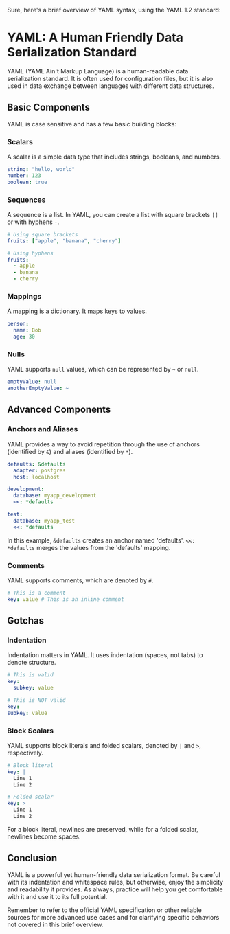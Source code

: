 Sure, here's a brief overview of YAML syntax, using the YAML 1.2 standard:

# YAML: A Human Friendly Data Serialization Standard

YAML (YAML Ain't Markup Language) is a human-readable data serialization standard. It is often used for configuration files, but it is also used in data exchange between languages with different data structures.

## Basic Components

YAML is case sensitive and has a few basic building blocks:

### Scalars

A scalar is a simple data type that includes strings, booleans, and numbers.

```yaml
string: "hello, world"
number: 123
boolean: true
```

### Sequences

A sequence is a list. In YAML, you can create a list with square brackets `[]` or with hyphens `-`.

```yaml
# Using square brackets
fruits: ["apple", "banana", "cherry"]

# Using hyphens
fruits:
  - apple
  - banana
  - cherry
```

### Mappings

A mapping is a dictionary. It maps keys to values.

```yaml
person:
  name: Bob
  age: 30
```

### Nulls

YAML supports `null` values, which can be represented by `~` or `null`.

```yaml
emptyValue: null
anotherEmptyValue: ~
```

## Advanced Components

### Anchors and Aliases

YAML provides a way to avoid repetition through the use of anchors (identified by `&`) and aliases (identified by `*`).

```yaml
defaults: &defaults
  adapter: postgres
  host: localhost

development:
  database: myapp_development
  <<: *defaults

test:
  database: myapp_test
  <<: *defaults
```

In this example, `&defaults` creates an anchor named 'defaults'. `<<: *defaults` merges the values from the 'defaults' mapping.

### Comments

YAML supports comments, which are denoted by `#`.

```yaml
# This is a comment
key: value # This is an inline comment
```

## Gotchas

### Indentation

Indentation matters in YAML. It uses indentation (spaces, not tabs) to denote structure.

```yaml
# This is valid
key:
  subkey: value

# This is NOT valid
key:
subkey: value
```

### Block Scalars

YAML supports block literals and folded scalars, denoted by `|` and `>`, respectively.

```yaml
# Block literal
key: |
  Line 1
  Line 2

# Folded scalar
key: >
  Line 1
  Line 2
```

For a block literal, newlines are preserved, while for a folded scalar, newlines become spaces.

## Conclusion

YAML is a powerful yet human-friendly data serialization format. Be careful with its indentation and whitespace rules, but otherwise, enjoy the simplicity and readability it provides. As always, practice will help you get comfortable with it and use it to its full potential.

Remember to refer to the official YAML specification or other reliable sources for more advanced use cases and for clarifying specific behaviors not covered in this brief overview.